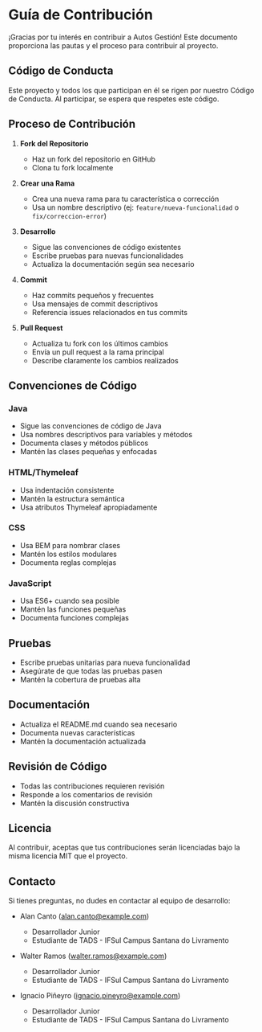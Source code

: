 # Guía de Contribución

¡Gracias por tu interés en contribuir a Autos Gestión! Este documento proporciona las pautas y el proceso para contribuir al proyecto.

## Código de Conducta

Este proyecto y todos los que participan en él se rigen por nuestro Código de Conducta. Al participar, se espera que respetes este código.

## Proceso de Contribución

1. **Fork del Repositorio**
   - Haz un fork del repositorio en GitHub
   - Clona tu fork localmente

2. **Crear una Rama**
   - Crea una nueva rama para tu característica o corrección
   - Usa un nombre descriptivo (ej: `feature/nueva-funcionalidad` o `fix/correccion-error`)

3. **Desarrollo**
   - Sigue las convenciones de código existentes
   - Escribe pruebas para nuevas funcionalidades
   - Actualiza la documentación según sea necesario

4. **Commit**
   - Haz commits pequeños y frecuentes
   - Usa mensajes de commit descriptivos
   - Referencia issues relacionados en tus commits

5. **Pull Request**
   - Actualiza tu fork con los últimos cambios
   - Envía un pull request a la rama principal
   - Describe claramente los cambios realizados

## Convenciones de Código

### Java
- Sigue las convenciones de código de Java
- Usa nombres descriptivos para variables y métodos
- Documenta clases y métodos públicos
- Mantén las clases pequeñas y enfocadas

### HTML/Thymeleaf
- Usa indentación consistente
- Mantén la estructura semántica
- Usa atributos Thymeleaf apropiadamente

### CSS
- Usa BEM para nombrar clases
- Mantén los estilos modulares
- Documenta reglas complejas

### JavaScript
- Usa ES6+ cuando sea posible
- Mantén las funciones pequeñas
- Documenta funciones complejas

## Pruebas

- Escribe pruebas unitarias para nueva funcionalidad
- Asegúrate de que todas las pruebas pasen
- Mantén la cobertura de pruebas alta

## Documentación

- Actualiza el README.md cuando sea necesario
- Documenta nuevas características
- Mantén la documentación actualizada

## Revisión de Código

- Todas las contribuciones requieren revisión
- Responde a los comentarios de revisión
- Mantén la discusión constructiva

## Licencia

Al contribuir, aceptas que tus contribuciones serán licenciadas bajo la misma licencia MIT que el proyecto.

## Contacto

Si tienes preguntas, no dudes en contactar al equipo de desarrollo:

- Alan Canto (alan.canto@example.com)
  - Desarrollador Junior
  - Estudiante de TADS - IFSul Campus Santana do Livramento

- Walter Ramos (walter.ramos@example.com)
  - Desarrollador Junior
  - Estudiante de TADS - IFSul Campus Santana do Livramento

- Ignacio Piñeyro (ignacio.pineyro@example.com)
  - Desarrollador Junior
  - Estudiante de TADS - IFSul Campus Santana do Livramento 